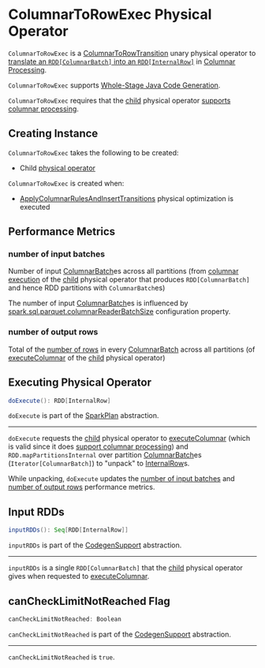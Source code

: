 # ColumnarToRowExec Physical Operator

`ColumnarToRowExec` is a [ColumnarToRowTransition](ColumnarToRowTransition.md) unary physical operator to [translate an `RDD[ColumnarBatch]` into an `RDD[InternalRow]`](#doExecute) in [Columnar Processing](../columnar-processing/index.md).

`ColumnarToRowExec` supports [Whole-Stage Java Code Generation](CodegenSupport.md).

`ColumnarToRowExec` requires that the [child](#child) physical operator [supports columnar processing](SparkPlan.md#supportsColumnar).

## Creating Instance

`ColumnarToRowExec` takes the following to be created:

* <span id="child"> Child [physical operator](SparkPlan.md)

`ColumnarToRowExec` is created when:

* [ApplyColumnarRulesAndInsertTransitions](../physical-optimizations/ApplyColumnarRulesAndInsertTransitions.md) physical optimization is executed

## <span id="metrics"> Performance Metrics

### <span id="numInputBatches"> number of input batches

Number of input [ColumnarBatch](../ColumnarBatch.md)es across all partitions (from [columnar execution](SparkPlan.md#executeColumnar) of the [child](#child) physical operator that produces `RDD[ColumnarBatch]` and hence RDD partitions with `ColumnarBatch`es)

The number of input [ColumnarBatch](../ColumnarBatch.md)es is influenced by [spark.sql.parquet.columnarReaderBatchSize](../configuration-properties.md#spark.sql.parquet.columnarReaderBatchSize) configuration property.

### <span id="numOutputRows"> number of output rows

Total of the [number of rows](../ColumnarBatch.md#numRows) in every [ColumnarBatch](../ColumnarBatch.md) across all partitions (of [executeColumnar](SparkPlan.md#executeColumnar) of the [child](#child) physical operator)

## <span id="doExecute"> Executing Physical Operator

```scala
doExecute(): RDD[InternalRow]
```

`doExecute` is part of the [SparkPlan](SparkPlan.md#doExecute) abstraction.

---

`doExecute` requests the [child](#child) physical operator to [executeColumnar](SparkPlan.md#executeColumnar) (which is valid since it does [support columnar processing](SparkPlan.md#supportsColumnar)) and `RDD.mapPartitionsInternal` over partition [ColumnarBatch](../ColumnarBatch.md)es (`Iterator[ColumnarBatch]`) to "unpack" to [InternalRow](../InternalRow.md)s.

While unpacking, `doExecute` updates the [number of input batches](#numInputBatches) and [number of output rows](#numOutputRows) performance metrics.

## <span id="inputRDDs"> Input RDDs

```scala
inputRDDs(): Seq[RDD[InternalRow]]
```

`inputRDDs` is part of the [CodegenSupport](CodegenSupport.md#inputRDDs) abstraction.

---

`inputRDDs` is a single `RDD[ColumnarBatch]` that the [child](#child) physical operator gives when requested to [executeColumnar](SparkPlan.md#executeColumnar).

## <span id="canCheckLimitNotReached"> canCheckLimitNotReached Flag

```scala
canCheckLimitNotReached: Boolean
```

`canCheckLimitNotReached` is part of the [CodegenSupport](CodegenSupport.md#canCheckLimitNotReached) abstraction.

---

`canCheckLimitNotReached` is `true`.
